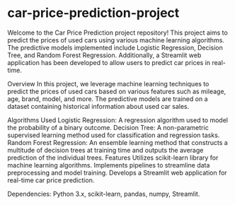# car-price-prediction-project

Welcome to the Car Price Prediction project repository! This project aims to predict the prices of used cars using various machine learning algorithms. The predictive models implemented include Logistic Regression, Decision Tree, and Random Forest Regression. Additionally, a Streamlit web application has been developed to allow users to predict car prices in real-time.

Overview In this project, we leverage machine learning techniques to predict the prices of used cars based on various features such as mileage, age, brand, model, and more. The predictive models are trained on a dataset containing historical information about used car sales.

Algorithms Used Logistic Regression: A regression algorithm used to model the probability of a binary outcome. Decision Tree: A non-parametric supervised learning method used for classification and regression tasks. Random Forest Regression: An ensemble learning method that constructs a multitude of decision trees at training time and outputs the average prediction of the individual trees. Features Utilizes scikit-learn library for machine learning algorithms. Implements pipelines to streamline data preprocessing and model training. Develops a Streamlit web application for real-time car price prediction.

Dependencies: Python 3.x, scikit-learn, pandas, numpy, Streamlit.
